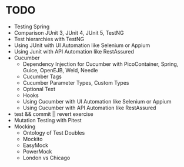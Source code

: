 # TODO
- Testing Spring
- Comparison JUnit 3, JUnit 4, JUnit 5, TestNG
- Test hierarchies with TestNG
- Using JUnit with UI Automation like Selenium or Appium
- Using Junit with API Automation like RestAssured
- Cucumber
    - Dependency Injection for Cucumber with PicoContainer, Spring, Guice, OpenEJB, Weld, Needle
    - Cucumber Tags
    - Cucumber Parameter Types, Custom Types
    - Optional Text
    - Hooks
    - Using Cucumber with UI Automation like Selenium or Appium
    - Using Cucumber with API Automation like RestAssured
- test && commit || revert exercise
- Mutation Testing with Pitest
- Mocking
    - Ontology of Test Doubles
    - Mockito
    - EasyMock
    - PowerMock
    - London vs Chicago

